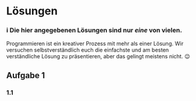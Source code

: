 # Lösungen

### :information_source: Die hier angegebenen Lösungen sind nur _eine_ von vielen.
Programmieren ist ein kreativer Prozess mit mehr als einer Lösung. Wir versuchen selbstverständlich euch die einfachste und am besten verständliche Lösung zu präsentieren, aber das gelingt meistens nicht. :wink:


## Aufgabe 1
### 1.1
